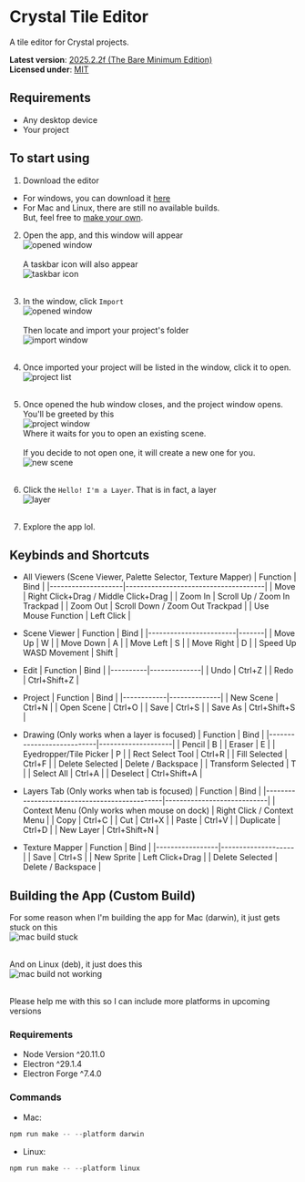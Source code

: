 # Crystal Tile Editor

A tile editor for Crystal projects.

**Latest version**: [2025.2.2f (The Bare Minimum Edition)](https://github.com/Crystal2D/tile-editor/releases/tag/2025.2.2f)<br>
**Licensed under**: [MIT](https://github.com/Crystal2D/tile-editor?tab=MIT-1-ov-file#readme)


## Requirements
- Any desktop device
- Your project


## To start using
1. Download the editor
- For windows, you can download it [here](https://github.com/Crystal2D/tile-editor/releases/latest)<br>
- For Mac and Linux, there are still no available builds.<br>
But, feel free to [make your own](https://github.com/Crystal2D/tile-editor#building-the-app-custom-build).

2. Open the app, and this window will appear
<br>![opened window](README-ASSETS/openwindow.png)<br><br>
A taskbar icon will also appear
<br>![taskbar icon](README-ASSETS/taskbaricon.png)<br><br>

3. In the window, click `Import`
<br>![opened window](README-ASSETS/importbutton.png)<br><br>
Then locate and import your project's folder
<br>![import window](README-ASSETS/import.png)<br><br>

4. Once imported your project will be listed in the window, click it to open.
<br>![project list](README-ASSETS/projectlist.png)<br><br>

5. Once opened the hub window closes, and the project window opens.<br>
You'll be greeted by this
<br>![project window](README-ASSETS/projectwindow.png)<br>
Where it waits for you to open an existing scene.<br><br>
If you decide to not open one, it will create a new one for you.
<br>![new scene](README-ASSETS/newscene.png)<br><br>

6. Click the `Hello! I'm a Layer`. That is in fact, a layer 
<br>![layer](README-ASSETS/layer.png)<br><br>

6. Explore the app lol.


## Keybinds and Shortcuts
- All Viewers (Scene Viewer, Palette Selector, Texture Mapper)
    | Function           | Bind                                 |
    |--------------------|--------------------------------------|
    | Move               | Right Click+Drag / Middle Click+Drag |
    | Zoom In            | Scroll Up / Zoom In Trackpad         |
    | Zoom Out           | Scroll Down / Zoom Out Trackpad      |
    | Use Mouse Function | Left Click                           |

- Scene Viewer
    | Function               | Bind  |
    |------------------------|-------|
    | Move Up                | W     |
    | Move Down              | A     |
    | Move Left              | S     |
    | Move Right             | D     |
    | Speed Up WASD Movement | Shift |

- Edit
    | Function | Bind         |
    |----------|--------------|
    | Undo     | Ctrl+Z       |
    | Redo     | Ctrl+Shift+Z |

- Project
    | Function   | Bind         |
    |------------|--------------|
    | New Scene  | Ctrl+N       |
    | Open Scene | Ctrl+O       |
    | Save       | Ctrl+S       |
    | Save As    | Ctrl+Shift+S |

- Drawing (Only works when a layer is focused)
    | Function                  | Bind               |
    |---------------------------|--------------------|
    | Pencil                    | B                  |
    | Eraser                    | E                  |
    | Eyedropper/Tile Picker    | P                  |
    | Rect Select Tool          | Ctrl+R             |
    | Fill Selected             | Ctrl+F             |
    | Delete Selected           | Delete / Backspace |
    | Transform Selected        | T                  |
    | Select All                | Ctrl+A             |
    | Deselect                  | Ctrl+Shift+A       |

- Layers Tab (Only works when tab is focused)
    | Function                                     | Bind                       |
    |----------------------------------------------|----------------------------|
    | Context Menu (Only works when mouse on dock) | Right Click / Context Menu |
    | Copy                                         | Ctrl+C                     |
    | Cut                                          | Ctrl+X                     |
    | Paste                                        | Ctrl+V                     |
    | Duplicate                                    | Ctrl+D                     |
    | New Layer                                    | Ctrl+Shift+N               |

- Texture Mapper
    | Function        | Bind               |
    |-----------------|--------------------|
    | Save            | Ctrl+S             |
    | New Sprite      | Left Click+Drag    |
    | Delete Selected | Delete / Backspace |


## Building the App (Custom Build)
For some reason when I'm building the app for Mac (darwin), it just gets stuck on this
<br>![mac build stuck](README-ASSETS/problemMac.png)<br><br>

And on Linux (deb), it just does this
<br>![mac build not working](README-ASSETS/problemLinux.png)<br><br>

Please help me with this so I can include more platforms in upcoming versions


### Requirements
- Node Version ^20.11.0
- Electron ^29.1.4
- Electron Forge ^7.4.0

### Commands
- Mac:
``` ps1
npm run make -- --platform darwin
```
- Linux:
``` ps1
npm run make -- --platform linux
```